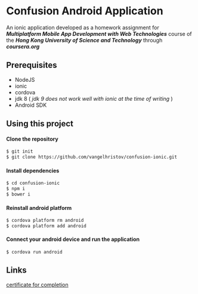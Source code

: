 Confusion Android Application
=============================

An ionic application developed as a homework assignment for __*Multiplatform Mobile App Development with Web Technologies*__ course of the __*Hong Kong University of Science and Technology*__ through __*coursera.org*__

## Prerequisites
* NodeJS
* ionic
* cordova
* jdk 8 ( _jdk 9 does not work well with ionic at the time of writing_ )
* Android SDK

## Using this project
#### Clone the repository
```bash
$ git init
$ git clone https://github.com/vangelhristov/confusion-ionic.git
```
#### Install dependencies
```bash
$ cd confusion-ionic
$ npm i
$ bower i
```
#### Reinstall android platform
```bash
$ cordova platform rm android
$ cordova platform add android
```
#### Connect your android device and run the application
```vash
$ cordova run android
```

## Links
[certificate for completion](https://www.coursera.org/account/accomplishments/records/67NE3WGR2MDD)